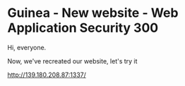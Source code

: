 # Guinea - New website - Web Application Security 300

Hi, everyone.

Now, we've recreated our website, let's try it

http://139.180.208.87:1337/